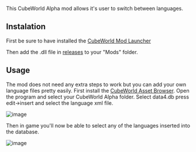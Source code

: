 This CubeWorld Alpha mod allows it's user to switch between languages.
## Instalation ##
First be sure to have installed the [CubeWorld Mod Launcher](https://github.com/ToufouMaster/Cube-World-Mod-Launcher/releases)

Then add the .dll file in [releases](https://github.com/ToufouMaster/CubeWorld-XML-Language-Fix/releases) to your "Mods" folder.

## Usage ##
The mod does not need any extra steps to work but you can add your own language files pretty easily.
First install the [CubeWorld Asset Browser](https://github.com/VoiDeD/cubeworld-tools/releases/assetbrowser-v0.1).
Open the program and select your CubeWorld Alpha folder.
Select data4.db press edit->insert and select the language xml file.

![image](https://github.com/user-attachments/assets/f1ce1323-41d4-4836-b6b2-037f86ce8c47)

Then in game you'll now be able to select any of the languages inserted into the database.

![image](https://github.com/user-attachments/assets/6ba1b876-91da-45c5-98ba-08fe9a77cb1c)

